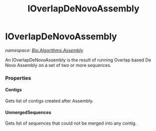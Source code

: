 ﻿---
title: IOverlapDeNovoAssembly
---

# IOverlapDeNovoAssembly
_namespace: [Bio.Algorithms.Assembly](N-Bio.Algorithms.Assembly.html)_

An IOverlapDeNovoAssembly is the result of running 
 Overlap based De Novo Assembly on a set of two or more sequences.



### Properties

#### Contigs
Gets list of contigs created after Assembly.
#### UnmergedSequences
Gets list of sequences that could not be merged into any contig.

